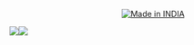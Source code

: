 
<p align="center">
<a href="https://is.gd/UQreTd"><img title="Made in INDIA" src="https://img.shields.io/badge/MADE%20IN-INDIA-SCRIPT?colorA=%23ff8100&colorB=%23017e40&colorC=%23ff0000&style=for-the-badge"></a>
</p>
<p>
<a href="https://img.shields.io/badge/PEINCE-KUMAR-green" ><img  src="https://img.shields.io/badge/PEINCE-KUMAR-green"></a><a href="https://img.shields.io/badge/PEINCE-KUMAR-green" ><img  src="https://img.shields.io/badge/MAN-MIND-red"></a>
</p>
